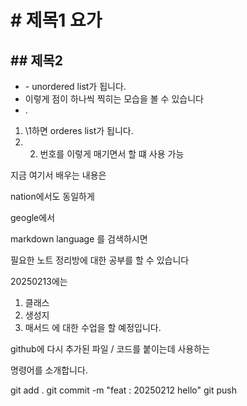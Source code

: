 # \# 제목1 요가
## \## 제목2

- \- unordered list가 됩니다.
- 이렇게 점이 하나씩 찍히는 모습을 볼 수 있습니다
- .
1. \1하면 orderes list가 됩니다.
2. 2. 번호를 이렇게 매기면서 할 떄 사용 가능

지금 여기서 배우는 내용은

nation에서도 동일하게

geogle에서

markdown language 를 검색하시면

필요한  노트 정리방에 대한 
공부를 할 수 있습니다

20250213에는

1. 클래스
2. 생성지
3. 매서드
에 대한 수업을 할 예정입니다.


github에 다시 추가된 파일 / 코드를 
붙이는데 사용하는

명령어를 소개합니다.

git add .
git commit -m "feat : 20250212 hello"
git push